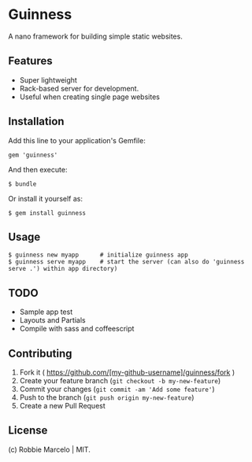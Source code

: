 # Guinness

A nano framework for building simple static websites.

## Features

  + Super lightweight 
  + Rack-based server for development.
  + Useful when creating single page websites

## Installation

Add this line to your application's Gemfile:

    gem 'guinness'

And then execute:

    $ bundle

Or install it yourself as:

    $ gem install guinness

## Usage

    $ guinness new myapp      # initialize guinness app
    $ guinness serve myapp    # start the server (can also do 'guinness serve .') within app directory)

## TODO

  + Sample app test
  + Layouts and Partials
  + Compile with sass and coffeescript

## Contributing

1. Fork it ( https://github.com/[my-github-username]/guinness/fork )
2. Create your feature branch (`git checkout -b my-new-feature`)
3. Commit your changes (`git commit -am 'Add some feature'`)
4. Push to the branch (`git push origin my-new-feature`)
5. Create a new Pull Request

## License

(c) Robbie Marcelo | MIT.
